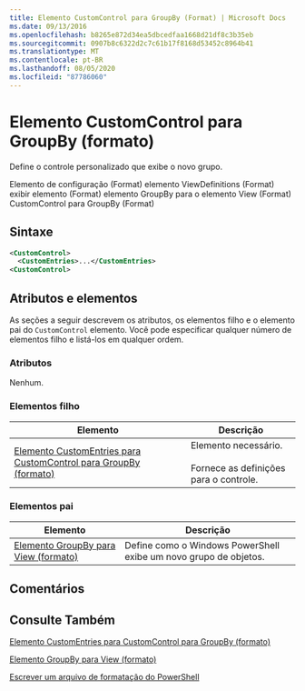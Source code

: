```yaml
---
title: Elemento CustomControl para GroupBy (Format) | Microsoft Docs
ms.date: 09/13/2016
ms.openlocfilehash: b8265e872d34ea5dbcedfaa1668d21df8c3b35eb
ms.sourcegitcommit: 0907b8c6322d2c7c61b17f8168d53452c8964b41
ms.translationtype: MT
ms.contentlocale: pt-BR
ms.lasthandoff: 08/05/2020
ms.locfileid: "87786060"
---
```

# <a name="customcontrol-element-for-groupby-format"></a>Elemento CustomControl para GroupBy (formato)

Define o controle personalizado que exibe o novo grupo.

Elemento de configuração (Format) elemento ViewDefinitions (Format) exibir elemento (Format) elemento GroupBy para o elemento View (Format) CustomControl para GroupBy (Format)

## <a name="syntax"></a>Sintaxe

```xml
<CustomControl>
  <CustomEntries>...</CustomEntries>
<CustomControl>
```

## <a name="attributes-and-elements"></a>Atributos e elementos

As seções a seguir descrevem os atributos, os elementos filho e o elemento pai do `CustomControl` elemento. Você pode especificar qualquer número de elementos filho e listá-los em qualquer ordem.

### <a name="attributes"></a>Atributos

Nenhum.

### <a name="child-elements"></a>Elementos filho

|Elemento|Descrição|
|-------------|-----------------|
|[Elemento CustomEntries para CustomControl para GroupBy (formato)](./customentries-element-for-customcontrol-for-groupby-format.md)|Elemento necessário.<br /><br /> Fornece as definições para o controle.|

### <a name="parent-elements"></a>Elementos pai

|Elemento|Descrição|
|-------------|-----------------|
|[Elemento GroupBy para View (formato)](./groupby-element-for-view-format.md)|Define como o Windows PowerShell exibe um novo grupo de objetos.|

## <a name="remarks"></a>Comentários

## <a name="see-also"></a>Consulte Também

[Elemento CustomEntries para CustomControl para GroupBy (formato)](./customentries-element-for-customcontrol-for-groupby-format.md)

[Elemento GroupBy para View (formato)](./groupby-element-for-view-format.md)

[Escrever um arquivo de formatação do PowerShell](./writing-a-powershell-formatting-file.md)
